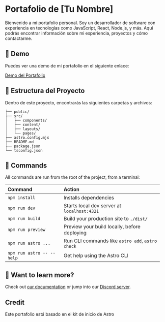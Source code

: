 # Portafolio de [Tu Nombre]

Bienvenido a mi portafolio personal. Soy un desarrollador de software con experiencia en tecnologías como JavaScript, React, Node.js, y más. Aquí podrás encontrar información sobre mi experiencia, proyectos y cómo contactarme.

## 🚀 Demo

Puedes ver una demo de mi portafolio en el siguiente enlace:

[Demo del Portafolio](https://starlit-cupcake-12997f.netlify.app/)

## 📂 Estructura del Proyecto

Dentro de este proyecto, encontrarás las siguientes carpetas y archivos:

```text
├── public/
├── src/
│   ├── components/
│   ├── content/
│   ├── layouts/
│   └── pages/
├── astro.config.mjs
├── README.md
├── package.json
└── tsconfig.json
```
## 🧞 Commands

All commands are run from the root of the project, from a terminal:

| Command                   | Action                                           |
| :------------------------ | :----------------------------------------------- |
| `npm install`             | Installs dependencies                            |
| `npm run dev`             | Starts local dev server at `localhost:4321`      |
| `npm run build`           | Build your production site to `./dist/`          |
| `npm run preview`         | Preview your build locally, before deploying     |
| `npm run astro ...`       | Run CLI commands like `astro add`, `astro check` |
| `npm run astro -- --help` | Get help using the Astro CLI                     |

## 👀 Want to learn more?

Check out [our documentation](https://docs.astro.build) or jump into our [Discord server](https://astro.build/chat).

## Credit

Este portafolio está basado en el kit de inicio de Astro
